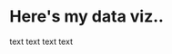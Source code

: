 # Here's my data viz..

text text text text

<div class="flourish-embed flourish-chart" data-src="visualisation/11662997"><script src="https://public.flourish.studio/resources/embed.js"></script></div>
